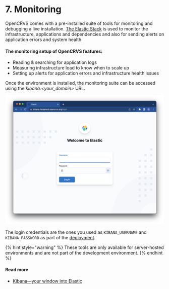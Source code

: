# 7. Monitoring

OpenCRVS comes with a pre-installed suite of tools for monitoring and debugging a live installation. [The Elastic Stack](https://www.elastic.co/elastic-stack) is used to monitor the infrastructure, applications and dependencies and also for sending alerts on application errors and system health.&#x20;

#### The monitoring setup of OpenCRVS features:

* Reading & searching for application logs
* Measuring infrastructure load to know when to scale up
* Setting up alerts for application errors and infrastructure health issues

Once the environment is installed, the monitoring suite can be accessed using the _kibana.\<your\_domain>_ URL.&#x20;

![](<../../.gitbook/assets/image (7).png>)

The login credentials are the ones you used as `KIBANA_USERNAME`  and `KIBANA_PASSWORD` as part of the [deployment](../3.-installation/3.3-set-up-a-server-hosted-environment/3.3.6-deploy.md). &#x20;

{% hint style="warning" %}
These tools are only available for server-hosted environments and are not part of the development environment.
{% endhint %}

####

#### Read more

* [Kibana—your window into Elastic](https://www.elastic.co/guide/en/kibana/current/introduction.html#introduction)
